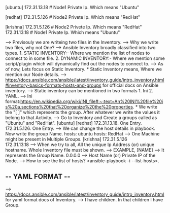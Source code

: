 [ubuntu] 
172.31.13.18           # Node1 Private Ip. Which means "Ubuntu" 

[redhat] 
172.31.5.126           # Node2 Privete Ip. Which means "RedHat"

[krishna] 
172.31.5.126           # Node2 Privete Ip. Which means "RedHat"
172.31.13.18           # Node1 Private Ip. Which means "Ubuntu" 





--> Previsouly we are writeing two files in the Inventory.
--> Why we write two files, why not One?
--> Ansible Inventory broadly classified into two types.
      1. STATIC INVENTORY:- Where we mention the list of nodes to connect to in some file.
      2. DYNAMIC INVENTORY:- Where we mention some script/plugin which will dynamically find out the nodes to connect to.
--> As of now, Lets focus on Static Inventory.
    * Static Inventory means, Where we mention our Node details. 
--> https://docs.ansible.com/ansible/latest/inventory_guide/intro_inventory.html#inventory-basics-formats-hosts-and-groups for official docs on Ansible inventory.
--> Static inventory can be mentioned in two formats
      1. Ini
      2. YAML.
--> Ini format:https://en.wikipedia.org/wiki/INI_file#:~:text=An%20INI%20file%20is%20a,sections%20that%20organize%20the%20properties.
    * We write the "[ ]" which represents the group. After whatever we write the values it belong to that Activity.
--> Go to Inventory and Create a groups called as "Ubuntu" and "RedHat". 
    [ubuntu]                                [redhat]
    172.31.13.18. One Entry.                172.31.5.126. One Entry.
--> We can change the host details in playbook. Now write the group Name.
            hosts: ubuntu           hosts: RedHat
--> One Machine might be present in Multiple Groups. 
               [krishna] 
               172.31.5.126           
               172.31.13.18
--> When we try to all, All the unique Ip Address (or) unique hostname. Whole Inventory file must be shown.
--> EXAMPLE,
            [NAME]  --> It represents the Group Name.
            0.0.0.0 --> Host Name (or) Private IP of the Node.
--> How to see the list of hosts? 
    <ansible-playbook -i <inventory path> <playbook path> --list-hosts>.

-- YAML FORMAT -- 
----------------- 
--> https://docs.ansible.com/ansible/latest/inventory_guide/intro_inventory.html for yaml format docs of Inventory.
--> I have children. In that children I have Group.







